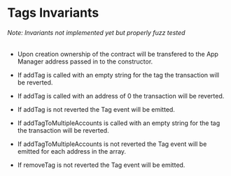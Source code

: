 # Tags Invariants

###### Note: Invariants not implemented yet but properly fuzz tested

- Upon creation ownership of the contract will be transfered to the App Manager address passed in to the constructor.
- If addTag is called with an empty string for the tag the transaction will be reverted.
- If addTag is called with an address of 0 the transaction will be reverted.
- If addTag is not reverted the Tag event will be emitted. 

- If addTagToMultipleAccounts is called with an empty string for the tag the transaction will be reverted.
- If addTagToMultipleAccounts is not reverted the Tag event will be emitted for each address in the array.

- If removeTag is not reverted the Tag event will be emitted.